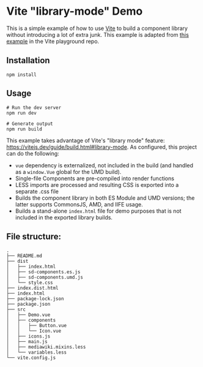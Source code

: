 # Vite "library-mode" Demo

This is a simple example of how to use [Vite](https://vitejs.dev/) to build a
component library without introducing a lot of extra junk. This example is
adapted from [this example](https://github.com/vitejs/vite/tree/main/packages/playground/lib)
in the Vite playground repo.

## Installation
```
npm install
```

## Usage

```
# Run the dev server
npm run dev
```

```
# Generate output
npm run build
```

This example takes advantage of Vite's "library mode" feature:
https://vitejs.dev/guide/build.html#library-mode. As configured, this project
can do the following:

- `vue` dependency is externalized, not included in the build (and handled as a `window.Vue` global for the UMD build).
- Single-file Components are pre-compiled into render functions
- LESS imports are processed and resulting CSS is exported into a separate .css file
- Builds the component library in both ES Module and UMD versions; the latter supports CommonsJS, AMD, and IIFE usage.
- Builds a stand-alone `index.html` file for demo purposes that is not included in the exported library builds.


## File structure:

```
.
├── README.md
├── dist
│   ├── index.html
│   ├── sd-components.es.js
│   ├── sd-components.umd.js
│   └── style.css
├── index.dist.html
├── index.html
├── package-lock.json
├── package.json
├── src
│   ├── Demo.vue
│   ├── components
│   │   ├── Button.vue
│   │   └── Icon.vue
│   ├── icons.js
│   ├── main.js
│   ├── mediawiki.mixins.less
│   └── variables.less
└── vite.config.js
```


